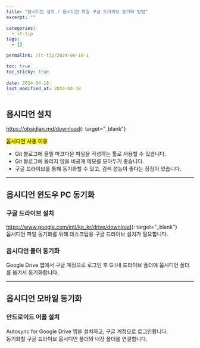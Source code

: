 ```yaml
---
title: "옵시디언 설치 / 옵시디언 파일 구글 드라이브 동기화 방법"
excerpt: ""

categories:
  - it-tip
tags:
  - []

permalink: /it-tip/2024-04-18-1

toc: true
toc_sticky: true
 
date: 2024-04-18
last_modified_at: 2024-04-18
---
```


## 옵시디언 설치
<https://obsidian.md/download>{: target="_blank"}

<mark>옵시디언 사용 이유</mark>
- Git 블로그에 올릴 마크다운 파일을 작성하는 툴로 사용할 수 있습니다.
- Git 블로그에 올리지 않을 비공개 메모를 모아두기 좋습니다.
- 구글 드라이브를 통해 동기화할 수 있고, 검색 성능이 좋다는 장점이 있습니다.

---

## 옵시디언 윈도우 PC 동기화

### 구글 드라이브 설치
<https://www.google.com/intl/ko_kr/drive/download>{: target="_blank"}  
옵시디언 파일 동기화를 위해 데스크탑용 구글 드라이브 설치가 필요합니다.

### 옵시디언 폴더 동기화
Google Drive 앱에서 구글 계정으로 로그인 후 G:\내 드라이브 폴더에 옵시디언 폴더를 옮겨서 동기화합니다.

---

## 옵시디언 모바일 동기화

### 안드로이드 어플 설치
Autosync for Google Drive 앱을 설치하고, 구글 계정으로 로그인합니다.  
동기화할 구글 드라이브 옵시디언 폴더와 내장 폴더를 연결합니다.
